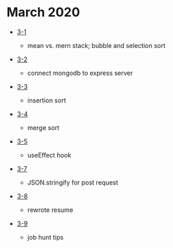 # March 2020

- [3-1](./days/3-1.md)
  - mean vs. mern stack; bubble and selection sort 

- [3-2](./days/3-2.md)
  - connect mongodb to express server

- [3-3](./days/3-3.md)
  - insertion sort

- [3-4](./days/3-4.md)
  - merge sort 

- [3-5](./days/3-5.md)
  - useEffect hook 

- [3-7](./days/3-7.md)
  - JSON.stringify for post request

- [3-8](./days/3-8.md)
  - rewrote resume

- [3-9](./days/3-9.md)
  - job hunt tips